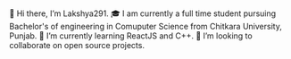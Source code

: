 👋 Hi there, I’m Lakshya291.
🎓 I am currently a full time student pursuing Bachelor's of engineering in Comuputer Science from Chitkara University, Punjab.
🌱 I’m currently learning ReactJS and C++.
💞️ I’m looking to collaborate on open source projects.

